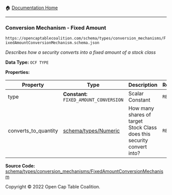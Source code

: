 :house: [Documentation Home](https://naveedn.github.io/Open-Cap-Format-OCF)

---

### Conversion Mechanism - Fixed Amount

`https://opencaptablecoalition.com/schema/types/conversion_mechanisms/FixedAmountConversionMechanism.schema.json`

_Describes how a security converts into a fixed amount of a stock class_

**Data Type:** `OCF TYPE`

**Properties:**

| Property             | Type                                                                                       | Description                                                            | Required   |
| -------------------- | ------------------------------------------------------------------------------------------ | ---------------------------------------------------------------------- | ---------- |
| type                 | **Constant:** `FIXED_AMOUNT_CONVERSION`                                                    | Scalar Constant                                                        | `REQUIRED` |
| converts_to_quantity | [schema/types/Numeric](https://naveedn.github.io/Open-Cap-Format-OCF/schema/types/Numeric) | How many shares of target Stock Class does this security convert into? | `REQUIRED` |

**Source Code:** [schema/types/conversion_mechanisms/FixedAmountConversionMechanism](https://github.com/Open-Cap-Table-Coalition/Open-Cap-Format-OCF/blob/main/schema/types/conversion_mechanisms/FixedAmountConversionMechanism.schema.json)

Copyright © 2022 Open Cap Table Coalition.
